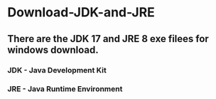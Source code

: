 # Download-JDK-and-JRE
## There are the JDK 17 and JRE 8 exe filees for windows download.
### JDK - Java Development Kit
### JRE - Java Runtime Environment
